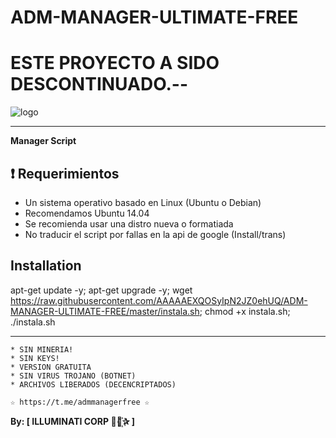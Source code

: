 ﻿# ADM-MANAGER-ULTIMATE-FREE

# ESTE PROYECTO A SIDO DESCONTINUADO.--

![logo](https://github.com/AAAAAEXQOSyIpN2JZ0ehUQ/ADM-MANAGER-ULTIMATE-FREE/blob/master/Imagenes/ADM_MANAGER_ULTIMATE.jpg)

-------------------------------------------------------------------------------

**Manager Script**

## :heavy_exclamation_mark: Requerimientos

* Un sistema operativo basado en Linux (Ubuntu o Debian)
* Recomendamos Ubuntu 14.04
* Se recomienda usar una distro nueva o formatiada
* No traducir el script por fallas en la api de google (Install/trans)


## Installation

apt-get update -y; apt-get upgrade -y; wget https://raw.githubusercontent.com/AAAAAEXQOSyIpN2JZ0ehUQ/ADM-MANAGER-ULTIMATE-FREE/master/instala.sh; chmod +x instala.sh; ./instala.sh

-------------------------------------------------------------------------------

```
* SIN MINERIA! 
* SIN KEYS! 
* VERSION GRATUITA 
* SIN VIRUS TROJANO (BOTNET) 
* ARCHIVOS LIBERADOS (DECENCRIPTADOS)
```

```
☆ https://t.me/admmanagerfree ☆

```

**By: [ ILLUMINATI CORP ⃘⃤꙰✰ ]**